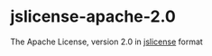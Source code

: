 jslicense-apache-2.0
====================

The Apache License, version 2.0 in [jslicense][jslicense] format

[jslicense]: https://jslicense.org
